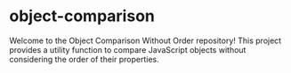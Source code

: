 # object-comparison
Welcome to the Object Comparison Without Order repository! 
This project provides a utility function to compare 
JavaScript objects without considering the order of their properties.
